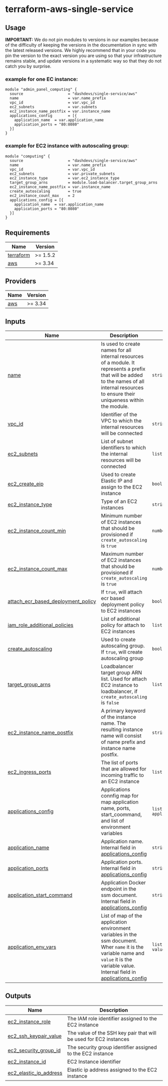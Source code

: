 # terraform-aws-single-service


## Usage


**IMPORTANT:** We do not pin modules to versions in our examples because of the
difficulty of keeping the versions in the documentation in sync with the latest released versions.
We highly recommend that in your code you pin the version to the exact version you are
using so that your infrastructure remains stable, and update versions in a
systematic way so that they do not catch you by surprise.

### example for one EC instance:
```
module "admin_panel_computing" {
  source                    = "dashdevs/single-service/aws"
  name                      = var.name_prefix
  vpc_id                    = var.vpc_id
  ec2_subnets               = var.subnets
  ec2_instance_name_postfix = var.instance_name
  applications_config       = [{
    application_name  = var.application_name
    application_ports = "80:8080"
  }]
}

```

### example for EC2 instance with autoscaling group:

```
module "computing" {
  source                    = "dashdevs/single-service/aws"
  name                      = var.name_prefix
  vpc_id                    = var.vpc_id
  ec2_subnets               = var.private_subnets
  ec2_instance_type         = var.ec2_instance_type
  target_group_arns         = module.load-balancer.target_group_arns
  ec2_instance_name_postfix = var.instance_name
  create_autoscaling        = true
  ec2_instance_count_max    = 2
  applications_config = [{
    application_name  = var.application_name
    application_ports = "80:8080"
  }]
}
```

<!-- markdownlint-restore -->
<!-- markdownlint-disable -->
## Requirements

| Name | Version |
|------|---------|
| <a name="requirement_terraform"></a> [terraform](#requirement\_terraform) | >= 1.5.2 |
| <a name="requirement_aws"></a> [aws](#requirement\_aws) | >= 3.34 |

## Providers

| Name | Version |
|------|---------|
| <a name="provider_aws"></a> [aws](#provider\_aws) | >= 3.34 |

## Inputs

| Name | Description | Type | Default | Required |
|------|-------------|------|---------|:--------:|
| <a name="input_name"></a> [name](#input\_name) |  Is used to create names for all internal resources of a module. It represents a prefix that will be added to the names of all internal resources to ensure their uniqueness within the module. | `string` | `n/a` | yes |
| <a name="input_vpc_id"></a> [vpc\_id](#input\_vpc\_id) | Identifier of the VPC to which the internal resources will be connected | `string` | `n/a` | yes |
| <a name="input_ec2_subnets"></a> [ec2\_subnets](#input\_ec2\_subnets) | List of subnet identifiers to which the internal resources will be connected | `list(string)` | `n/a` | yes |
| <a name="input_ec2_create_eip"></a> [ec2\_create\_eip](#input\_ec2\_create\_eip) | Used to create Elastic IP and assign to the EC2 instance | `bool` |`false`| no |
| <a name="input_ec2_instance_type"></a> [ec2\_instance\_type](#input\_ec2\_instance\_type) | Type of an EC2 instances | `string` |`t2.micro`| no |
| <a name="input_ec2_instance_count_min"></a> [ec2\_instance\_count\_min](#input\_ec2\_instance\_count\_min) | Minimum number of EC2 instances that should be provisioned if `create_autoscaling` is `true` | `number` |`1`| no |
| <a name="input_ec2_instance_count_max"></a> [ec2\_instance\_count\_max](#input\_ec2\_instance\_count\_max) | Maximum number of EC2 instances that should be provisioned if `create_autoscaling` is `true` | `number` |`1`| no |
| <a name="input_attach_ecr_based_deployment_policy"></a> [attach\_ecr\_based\_deployment\_policy](#input\_attach\_ecr\_based\_deployment\_policy) | If `true`, will attach ecr based deployment policy to EC2 instances | `bool` |`true`| no |
| <a name="input_iam_role_additional_policies"></a> [iam\_role\_additional\_policies](#input\_iam\_role\_additional\_policies) | List of additional policy for attach to EC2 instances | `list(string)` |`[]`| no |
| <a name="input_create_autoscaling"></a> [create\_autoscaling](#input\_create\_autoscaling) | Used to create autoscaling group. If `true`, will create autoscaling group | `bool` |`false`| no |
| <a name="input_target_group_arns"></a> [target\_group\_arns](#input\_target\_group\_arns) | Loadbalancer target group ARN list. Used for attach EC2 instance to loadbalancer, if `create_autoscaling` is `false` | `list(string)` |`[]`| no |
| <a name="input_ec2_instance_name_postfix"></a> [ec2\_instance\_name\_postfix](#input\_ec2\_instance\_name\_postfix) | A primary keyword of the instance name. The resulting instance name will consist of name prefix and instance name postfix. | `string` |`server`| no |
| <a name="input_ec2_ingress_ports"></a> [ec2\_ingress\_ports](#input\_ec2\_ingress\_ports) | The list of ports that are allowed for incoming traffic to an EC2 instance | `list(string)` |`["80", "22"]`| no |
| <a name="input_applications_config"></a> [applications\_config](#input\_applications\_config) | Applications connfig map for map application name, ports, start_coommand, and list of environment variables | `list(object({application_name, application_ports}))` |See defaults in [application\_name](#input\_application\_name), [application\_ports](#input\_application\_ports), [application\_start\_command](#input\_application\_start\_command) and [application\_env\_vars](#input\_application\_env\_vars) | no |
| <a name="input_application_name"></a> [application\_name](#input\_application\_name) | Application name. Internal field in [applications\_config](#input\_applications\_config) | `string` |`core`| no |
| <a name="input_application_ports"></a> [application\_ports](#input\_application\_ports) | Application ports. Internal field in [applications\_config](#input\_applications\_config) | `string` |`"80:8080"`| no |
| <a name="input_application_start_command"></a> [application\_start\_command](#input\_application\_start\_command) | Application Docker endpoint in the ssm document. Internal field in [applications\_config](#input\_applications\_config) | `string` |`null`| no |
| <a name="input_application_env_vars"></a> [application\_env\_vars](#input\_application\_env\_vars) | List of map of the application environment variables in the ssm document. Wher `name` it is the variable name and `value` it is the variable value. Internal field in [applications\_config](#input\_applications\_config) | `list(object{name = string, value = string})` |`[]`| no |


## Outputs

| Name | Description |
|------|-------------|
| <a name="output_ec2_instance_role"></a> [ec2\_instance\_role](#output\ec2\_instance\_role) | The IAM role identifier assigned to the EC2 instance |
| <a name="output_ec2_ssh_keypair_value"></a> [ec2\_ssh\_keypair\_value](#output\_ec2\_ssh\_keypair\_value) | The value of the SSH key pair that will be used for EC2 instances |
| <a name="output_ec2_security_group_id"></a> [ec2\_security\_group\_id](#output\_ec2\_security\_group\_id) | The security group identifier assigned to the EC2 instance |
| <a name="output_ec2_instance_id"></a> [ec2\_instance\_id](#output\_ec2\_instance\_id) | EC2 Instance identifier |
| <a name="output_ec2_elastic_ip_address"></a> [ec2\_elastic\_ip\_address](#output\_ec2\_elastic\_ip\_address) | Elastic ip address assigned to the EC2 instance |